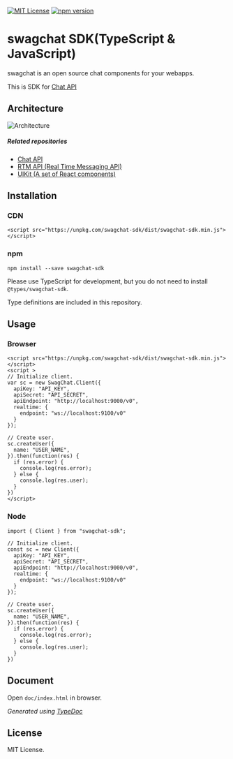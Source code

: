 [![MIT License](http://img.shields.io/badge/license-MIT-blue.svg?style=flat)](LICENSE)
[![npm version](https://badge.fury.io/js/swagchat-sdk.svg)](https://badge.fury.io/js/swagchat-sdk)

# swagchat SDK(TypeScript & JavaScript)

swagchat is an open source chat components for your webapps.

This is SDK for [Chat API](http://github.com/fairway-corp/swagchat-chat-api)


## Architecture

![Architecture](https://client.fairway.ne.jp/swagchat/img/swagchat-start-guide-20170920.png "Architecture")

##### Related repositories

* [Chat API](https://github.com/fairway-corp/swagchat-chat-api)
* [RTM API (Real Time Messaging API)](https://github.com/fairway-corp/swagchat-rtm-api)
* [UIKit (A set of React components)](https://github.com/swagchat/react-swagchat)


## Installation

### CDN

```
<script src="https://unpkg.com/swagchat-sdk/dist/swagchat-sdk.min.js"></script>
```

### npm

```
npm install --save swagchat-sdk
```

Please use TypeScript for development, but you do not need to install `@types/swagchat-sdk`.


Type definitions are included in this repository.

## Usage

### Browser

```
<script src="https://unpkg.com/swagchat-sdk/dist/swagchat-sdk.min.js"></script>
<script >
// Initialize client.
var sc = new SwagChat.Client({
  apiKey: "API_KEY",
  apiSecret: "API_SECRET",
  apiEndpoint: "http://localhost:9000/v0",
  realtime: {
    endpoint: "ws://localhost:9100/v0"
  }
});

// Create user.
sc.createUser({
  name: "USER_NAME",
}).then(function(res) {
  if (res.error) {
    console.log(res.error);
  } else {
    console.log(res.user);
  }
})
</script>
```

### Node

```
import { Client } from "swagchat-sdk";

// Initialize client.
const sc = new Client({
  apiKey: "API_KEY",
  apiSecret: "API_SECRET",
  apiEndpoint: "http://localhost:9000/v0",
  realtime: {
    endpoint: "ws://localhost:9100/v0"
  }
});

// Create user.
sc.createUser({
  name: "USER_NAME",
}).then(function(res) {
  if (res.error) {
    console.log(res.error);
  } else {
    console.log(res.user);
  }
})

```

## Document

Open `doc/index.html` in browser.

*Generated using [TypeDoc](http://typedoc.org)*

## License

MIT License.
